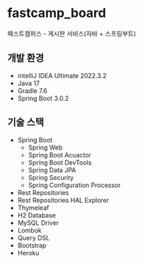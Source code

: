 # fastcamp_board

패스트캠퍼스 - 게시판 서비스(자바 + 스프링부트)

## 개발 환경
* intelliJ IDEA Ultimate 2022.3.2
* Java 17
* Gradle 7.6
* Spring Boot 3.0.2

## 기술 스택
* Spring Boot
  * Spring Web
  * Spring Boot Acuactor
  * Spring Boot DevTools
  * Spring Data JPA
  * Spring Security
  * Spring Configuration Processor
* Rest Repositories
* Rest Repositories HAL Explorer
* Thymeleaf
* H2 Database
* MySQL Driver
* Lombok
* Query DSL
* Bootstrap
* Heroku

